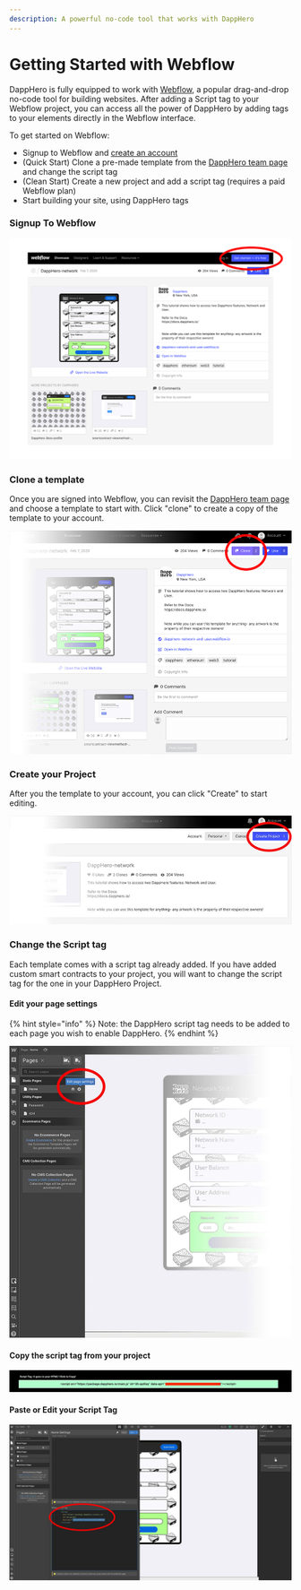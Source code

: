 ```yaml
---
description: A powerful no-code tool that works with DappHero
---
```


# Getting Started with Webflow

DappHero is fully equipped to work with [Webflow](https://webflow.com/), a popular drag-and-drop no-code tool for building websites. After adding a Script tag to your Webflow project, you can access all the power of DappHero by adding tags to your elements directly in the Webflow interface. 

To get started on Webflow:

* Signup to Webflow and [create an account](https://webflow.com/discover/popular#)
* \(Quick Start\) Clone a pre-made template from the [DappHero team page](https://webflow.com/team/DappHero) and change the script tag
* \(Clean Start\) Create a new project and add a script tag \(requires a paid Webflow plan\) 
* Start building your site, using DappHero tags

### Signup To Webflow

![Getting started from a DappHero Template](../../.gitbook/assets/getstarted.png)

### Clone a template

Once you are signed into Webflow, you can revisit the [DappHero team page](https://webflow.com/team/DappHero) and choose a template to start with. Click "clone" to create a copy of the template to your account. 

![](../../.gitbook/assets/clone-project.jpg)





### Create your Project

After you the template to your account, you can click "Create" to start editing. 

![](../../.gitbook/assets/create-project.jpg)

### Change the Script tag

Each template comes with a script tag already added. If you have added custom smart contracts to your project, you will want to change the script tag for the one in your DappHero Project. 

#### Edit your page settings

{% hint style="info" %}
Note: the DappHero script tag needs to be added to each page you wish to enable DappHero.
{% endhint %}

![Click the small gear that appears when you hover over your page name](../../.gitbook/assets/addtagtopage.jpg)

#### Copy the script tag from your project

![Copy your script tag from your project](../../.gitbook/assets/screen-shot-2020-02-11-at-8.28.17-am.png)

#### Paste or Edit your Script Tag

![Scroll to the bottom of your Page settings, and paste/edit your script tag. ](../../.gitbook/assets/addscripttag.jpg)



